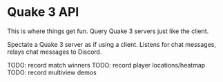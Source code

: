 # Quake 3 API

This is where things get fun. Query Quake 3 servers just like the client.

Spectate a Quake 3 server as if using a client. Listens for chat messages,
relays chat messages to Discord.

TODO: record match winners
TODO: record player locations/heatmap
TODO: record multiview demos
